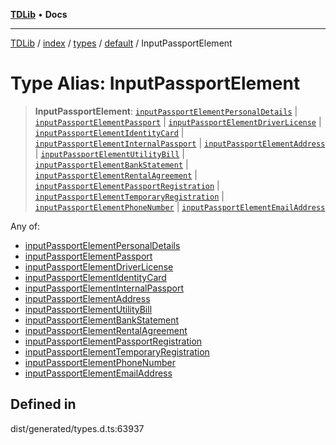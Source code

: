 [**TDLib**](../../../../../../README.md) • **Docs**

***

[TDLib](../../../../../../modules.md) / [index](../../../../../README.md) / [types](../../../README.md) / [default](../README.md) / InputPassportElement

# Type Alias: InputPassportElement

> **InputPassportElement**: [`inputPassportElementPersonalDetails`](inputPassportElementPersonalDetails.md) \| [`inputPassportElementPassport`](inputPassportElementPassport.md) \| [`inputPassportElementDriverLicense`](inputPassportElementDriverLicense.md) \| [`inputPassportElementIdentityCard`](inputPassportElementIdentityCard.md) \| [`inputPassportElementInternalPassport`](inputPassportElementInternalPassport.md) \| [`inputPassportElementAddress`](inputPassportElementAddress.md) \| [`inputPassportElementUtilityBill`](inputPassportElementUtilityBill.md) \| [`inputPassportElementBankStatement`](inputPassportElementBankStatement.md) \| [`inputPassportElementRentalAgreement`](inputPassportElementRentalAgreement.md) \| [`inputPassportElementPassportRegistration`](inputPassportElementPassportRegistration.md) \| [`inputPassportElementTemporaryRegistration`](inputPassportElementTemporaryRegistration.md) \| [`inputPassportElementPhoneNumber`](inputPassportElementPhoneNumber.md) \| [`inputPassportElementEmailAddress`](inputPassportElementEmailAddress.md)

Any of:
- [inputPassportElementPersonalDetails](inputPassportElementPersonalDetails.md)
- [inputPassportElementPassport](inputPassportElementPassport.md)
- [inputPassportElementDriverLicense](inputPassportElementDriverLicense.md)
- [inputPassportElementIdentityCard](inputPassportElementIdentityCard.md)
- [inputPassportElementInternalPassport](inputPassportElementInternalPassport.md)
- [inputPassportElementAddress](inputPassportElementAddress.md)
- [inputPassportElementUtilityBill](inputPassportElementUtilityBill.md)
- [inputPassportElementBankStatement](inputPassportElementBankStatement.md)
- [inputPassportElementRentalAgreement](inputPassportElementRentalAgreement.md)
- [inputPassportElementPassportRegistration](inputPassportElementPassportRegistration.md)
- [inputPassportElementTemporaryRegistration](inputPassportElementTemporaryRegistration.md)
- [inputPassportElementPhoneNumber](inputPassportElementPhoneNumber.md)
- [inputPassportElementEmailAddress](inputPassportElementEmailAddress.md)

## Defined in

dist/generated/types.d.ts:63937
